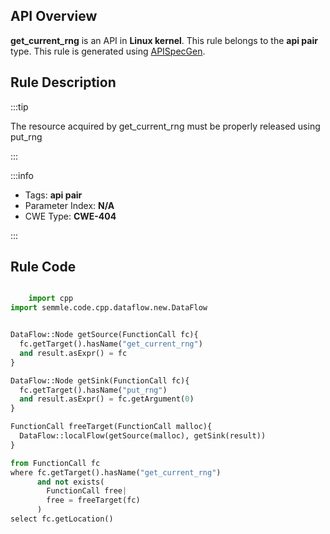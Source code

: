---
---


## API Overview
**get_current_rng** is an API in **Linux kernel**. This rule belongs to the **api pair** type. This rule is generated using [APISpecGen](../../tools/APISpecGen).
## Rule Description

:::tip

The resource acquired by get_current_rng must be properly released using put_rng

:::

:::info

- Tags: **api pair**
- Parameter Index: **N/A**
- CWE Type: **CWE-404**

:::

## Rule Code
```python

    import cpp
import semmle.code.cpp.dataflow.new.DataFlow


DataFlow::Node getSource(FunctionCall fc){
  fc.getTarget().hasName("get_current_rng")
  and result.asExpr() = fc
}

DataFlow::Node getSink(FunctionCall fc){
  fc.getTarget().hasName("put_rng")
  and result.asExpr() = fc.getArgument(0)
}

FunctionCall freeTarget(FunctionCall malloc){
  DataFlow::localFlow(getSource(malloc), getSink(result))
}

from FunctionCall fc
where fc.getTarget().hasName("get_current_rng")
      and not exists(
        FunctionCall free| 
        free = freeTarget(fc)
      )
select fc.getLocation()

    
```